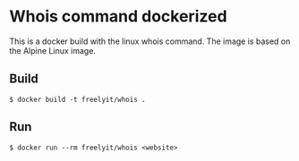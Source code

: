 # Whois command dockerized #
This is a docker build with the linux whois command. The image is based on the Alpine Linux image.

## Build
```
$ docker build -t freelyit/whois .
```

## Run
```
$ docker run --rm freelyit/whois <website>
```